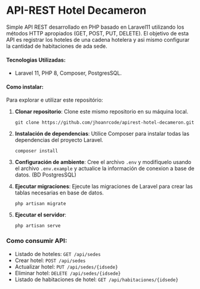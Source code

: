 # API-REST Hotel Decameron
Simple API REST desarrollado en PHP basado en Laravel11 utilizando los métodos HTTP apropiados (GET, POST, PUT, DELETE).
El objetivo de esta API es registrar los hoteles de una cadena hotelera y asi mismo configurar la cantidad de habitaciones de ada sede.

#### Tecnologias Utilizadas:
- Laravel 11, PHP 8, Composer, PostgresSQL.

#### Como instalar:
Para explorar e utilizar este repositório:

1. **Clonar repositorio**: Clone este mismo repositorio en su máquina local.

   ```
   git clone https://github.com/jhoanrcode/apirest-hotel-decameron.git
   ```

2. **Instalación de dependencias**: Utilice Composer para instalar todas las dependencias del proyecto Laravel.

   ```
   composer install
   ```

3. **Configuración de ambiente**: Cree el archivo `.env` y modifíquelo usando el archivo `.env.example` y actualice la información de conexion a base de datos. (BD PostgresSQL)

4. **Ejecutar migraciones**: Ejecute las migraciones de Laravel para crear las tablas necesarias en base de datos.

   ```
   php artisan migrate
   ```

5. **Ejecutar el servidor**: 

   ```
   php artisan serve
   ```

### Como consumir API:
- Listado de hoteles: `GET /api/sedes`
- Crear hotel: `POST /api/sedes`
- Actualizar hotel: `PUT /api/sedes/{idsede}`
- Eliminar hotel: `DELETE /api/sedes/{idsede}`
- Listado de habitaciones de hotel: `GET /api/habitaciones/{idsede}`
